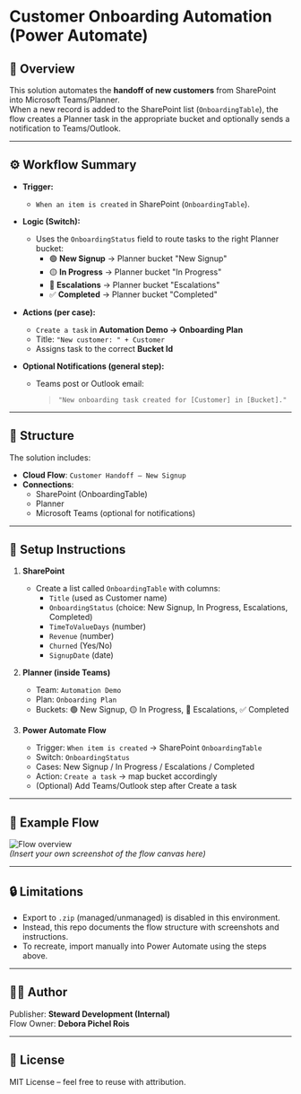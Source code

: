 # Customer Onboarding Automation (Power Automate)

## 📌 Overview
This solution automates the **handoff of new customers** from SharePoint into Microsoft Teams/Planner.  
When a new record is added to the SharePoint list (`OnboardingTable`), the flow creates a Planner task in the appropriate bucket and optionally sends a notification to Teams/Outlook.

---

## ⚙️ Workflow Summary
- **Trigger:**  
  - `When an item is created` in SharePoint (`OnboardingTable`).

- **Logic (Switch):**  
  - Uses the `OnboardingStatus` field to route tasks to the right Planner bucket:
    - 🟢 **New Signup** → Planner bucket "New Signup"  
    - 🟡 **In Progress** → Planner bucket "In Progress"  
    - 🔴 **Escalations** → Planner bucket "Escalations"  
    - ✅ **Completed** → Planner bucket "Completed"

- **Actions (per case):**
  - `Create a task` in **Automation Demo → Onboarding Plan**
  - Title: `"New customer: " + Customer`
  - Assigns task to the correct **Bucket Id**

- **Optional Notifications (general step):**
  - Teams post or Outlook email:  
    > `"New onboarding task created for [Customer] in [Bucket]."`

---

## 📂 Structure
The solution includes:
- **Cloud Flow**: `Customer Handoff – New Signup`
- **Connections**:
  - SharePoint (OnboardingTable)
  - Planner
  - Microsoft Teams (optional for notifications)

---

## 🚀 Setup Instructions
1. **SharePoint**
   - Create a list called `OnboardingTable` with columns:
     - `Title` (used as Customer name)
     - `OnboardingStatus` (choice: New Signup, In Progress, Escalations, Completed)
     - `TimeToValueDays` (number)
     - `Revenue` (number)
     - `Churned` (Yes/No)
     - `SignupDate` (date)

2. **Planner (inside Teams)**
   - Team: `Automation Demo`
   - Plan: `Onboarding Plan`
   - Buckets: 🟢 New Signup, 🟡 In Progress, 🔴 Escalations, ✅ Completed

3. **Power Automate Flow**
   - Trigger: `When item is created` → SharePoint `OnboardingTable`
   - Switch: `OnboardingStatus`
   - Cases: New Signup / In Progress / Escalations / Completed
   - Action: `Create a task` → map bucket accordingly
   - (Optional) Add Teams/Outlook step after Create a task

---

## 📸 Example Flow
![Flow overview](docs/flow-overview.png)  
*(Insert your own screenshot of the flow canvas here)*

---

## 🔒 Limitations
- Export to `.zip` (managed/unmanaged) is disabled in this environment.  
- Instead, this repo documents the flow structure with screenshots and instructions.  
- To recreate, import manually into Power Automate using the steps above.

---

## 👩‍💻 Author
Publisher: **Steward Development (Internal)**  
Flow Owner: **Debora Pichel Rois**

---

## 📜 License
MIT License – feel free to reuse with attribution.
